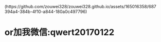 <!DOCTYPE html>
<html>
  <body>
    (https://github.com/zouwei328/zouwei328.github.io/assets/165016358/687394a4-384b-4f10-a844-180a0c497796)
    <h1>or加我微信:qwert20170122</h1><br>
  </body>
</html>

  

